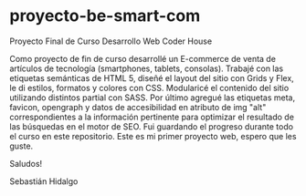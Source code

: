 # proyecto-be-smart-com
Proyecto Final de Curso Desarrollo Web Coder House

Como proyecto de fin de curso desarrollé un E-commerce de venta de artículos de tecnología (smartphones, tablets, consolas). 
Trabajé con las etiquetas semánticas de HTML 5, diseñé el layout del sitio con Grids y Flex, le di estilos, formatos y colores con CSS.
Modularicé el contenido del sitio utilizando distintos partial con SASS.
Por último agregué las etiquetas meta, favicon, opengraph y datos de accesibilidad en atributo de img "alt" correspondientes 
a la información pertinente para optimizar el resultado de las búsquedas en el motor de SEO.
Fui guardando el progreso durante todo el curso en este repositorio.
Este es mi primer proyecto web, espero que les guste.

Saludos!

Sebastián Hidalgo
